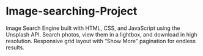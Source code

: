 # Image-searching-Project
 Image Search Engine built with HTML, CSS, and JavaScript using the Unsplash API.  Search photos, view them in a lightbox, and download in high resolution.  Responsive grid layout with “Show More” pagination for endless results.
